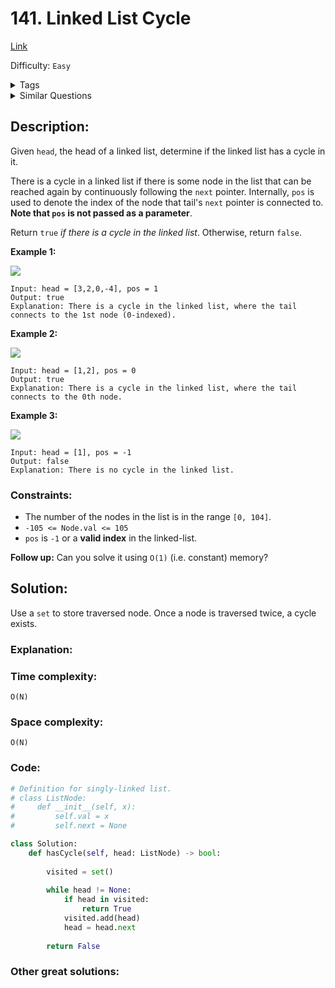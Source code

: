 # 141. Linked List Cycle
[Link](https://leetcode.com/problems/linked-list-cycle/)

Difficulty: `Easy`

<details>
<summary> Tags</summary>

`Linked List`, `Two Pointers`
</details>

<details>
<summary> Similar Questions</summary>

[Linked List Cycle II](https://leetcode.com/problems/linked-list-cycle-ii/)	`Medium`

[Happy Number](https://leetcode.com/problems/happy-number/)	`Easy`


</details>

## Description:  
Given `head`, the head of a linked list, determine if the linked list has a
cycle in it.

There is a cycle in a linked list if there is some node in the list that can
be reached again by continuously following the `next` pointer. Internally,
`pos` is used to denote the index of the node that tail's `next` pointer is
connected to.  **Note that  `pos` is not passed as a parameter**.

Return `true` _if there is a cycle in the linked list_. Otherwise, return
`false`.



**Example 1:**

![](https://assets.leetcode.com/uploads/2018/12/07/circularlinkedlist.png)

    
    
    Input: head = [3,2,0,-4], pos = 1
    Output: true
    Explanation: There is a cycle in the linked list, where the tail connects to the 1st node (0-indexed).
    

**Example 2:**

![](https://assets.leetcode.com/uploads/2018/12/07/circularlinkedlist_test2.png)

    
    
    Input: head = [1,2], pos = 0
    Output: true
    Explanation: There is a cycle in the linked list, where the tail connects to the 0th node.
    

**Example 3:**

![](https://assets.leetcode.com/uploads/2018/12/07/circularlinkedlist_test3.png)

    
    
    Input: head = [1], pos = -1
    Output: false
    Explanation: There is no cycle in the linked list.
    



### Constraints:

  * The number of the nodes in the list is in the range `[0, 104]`.
  * `-105 <= Node.val <= 105`
  * `pos` is `-1` or a **valid index** in the linked-list.



**Follow up:** Can you solve it using `O(1)` (i.e. constant) memory?



## Solution:  

Use a `set` to store traversed node. 
Once a node is traversed twice, a cycle exists.

### Explanation:  

### Time complexity:
`O(N)`  
### Space complexity:
`O(N)`

### Code:  
```python
# Definition for singly-linked list.
# class ListNode:
#     def __init__(self, x):
#         self.val = x
#         self.next = None

class Solution:
    def hasCycle(self, head: ListNode) -> bool:
        
        visited = set()
        
        while head != None:
            if head in visited:
                return True
            visited.add(head)
            head = head.next
            
        return False
```


### Other great solutions:

